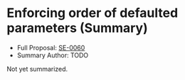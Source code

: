 # Enforcing order of defaulted parameters (Summary)

* Full Proposal: [SE-0060](https://github.com/apple/swift-evolution/blob/main/proposals/0060-defaulted-parameter-order.md)
* Summary Author: TODO

Not yet summarized.
